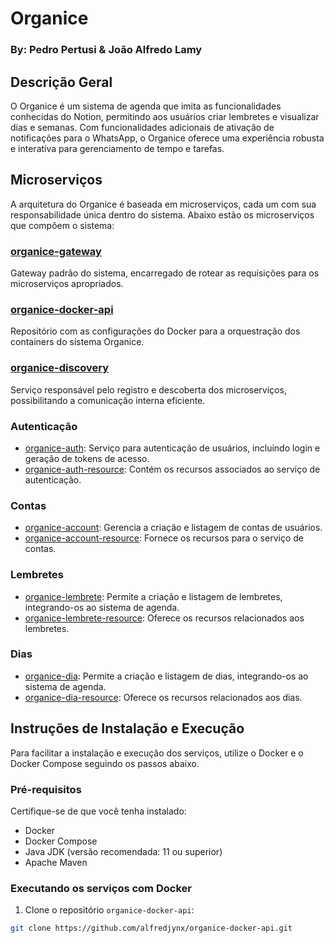 # Organice
### By: Pedro Pertusi & João Alfredo Lamy

## Descrição Geral

O Organice é um sistema de agenda que imita as funcionalidades conhecidas do Notion, permitindo aos usuários criar lembretes e visualizar dias e semanas. Com funcionalidades adicionais de ativação de notificações para o WhatsApp, o Organice oferece uma experiência robusta e interativa para gerenciamento de tempo e tarefas.

## Microserviços

A arquitetura do Organice é baseada em microserviços, cada um com sua responsabilidade única dentro do sistema. Abaixo estão os microserviços que compõem o sistema:

### [organice-gateway](https://github.com/alfredjynx/organice-gateway.git)
Gateway padrão do sistema, encarregado de rotear as requisições para os microserviços apropriados.

### [organice-docker-api](https://github.com/alfredjynx/organice-docker-api.git)
Repositório com as configurações do Docker para a orquestração dos containers do sistema Organice.

### [organice-discovery](https://github.com/alfredjynx/organice-discovery.git)
Serviço responsável pelo registro e descoberta dos microserviços, possibilitando a comunicação interna eficiente.

### Autenticação
- [organice-auth](https://github.com/alfredjynx/organice-auth.git): Serviço para autenticação de usuários, incluindo login e geração de tokens de acesso.
- [organice-auth-resource](https://github.com/alfredjynx/organice-auth-resource.git): Contém os recursos associados ao serviço de autenticação.

### Contas
- [organice-account](https://github.com/alfredjynx/organice-account.git): Gerencia a criação e listagem de contas de usuários.
- [organice-account-resource](https://github.com/alfredjynx/organice-account-resource.git): Fornece os recursos para o serviço de contas.

### Lembretes
- [organice-lembrete](https://github.com/alfredjynx/organice-lembrete.git): Permite a criação e listagem de lembretes, integrando-os ao sistema de agenda.
- [organice-lembrete-resource](https://github.com/alfredjynx/organice-lembrete-resource.git): Oferece os recursos relacionados aos lembretes.

### Dias
- [organice-dia](https://github.com/PedroPertusi/organice-dia.git): Permite a criação e listagem de dias, integrando-os ao sistema de agenda.
- [organice-dia-resource](https://github.com/PedroPertusi/organice-dia-resource.git): Oferece os recursos relacionados aos dias.

## Instruções de Instalação e Execução

Para facilitar a instalação e execução dos serviços, utilize o Docker e o Docker Compose seguindo os passos abaixo.

### Pré-requisitos

Certifique-se de que você tenha instalado:
- Docker
- Docker Compose
- Java JDK (versão recomendada: 11 ou superior)
- Apache Maven

### Executando os serviços com Docker

1. Clone o repositório `organice-docker-api`:

```bash
git clone https://github.com/alfredjynx/organice-docker-api.git
